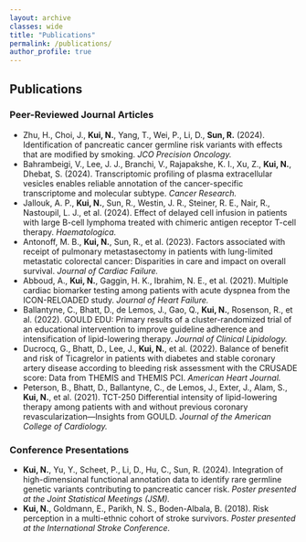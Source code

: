 ```yaml
---
layout: archive
classes: wide
title: "Publications"
permalink: /publications/
author_profile: true
---
```



## Publications


### Peer-Reviewed Journal Articles
- Zhu, H., Choi, J., **Kui, N.**, Yang, T., Wei, P., Li, D., **Sun, R.** (2024). Identification of pancreatic cancer germline risk variants with effects that are modified by smoking. *JCO Precision Oncology.*
- Bahrambeigi, V., Lee, J. J., Branchi, V., Rajapakshe, K. I., Xu, Z., **Kui, N.**, Dhebat, S. (2024). Transcriptomic profiling of plasma extracellular vesicles enables reliable annotation of the cancer-specific transcriptome and molecular subtype. *Cancer Research.*
- Jallouk, A. P., **Kui, N.**, Sun, R., Westin, J. R., Steiner, R. E., Nair, R., Nastoupil, L. J., et al. (2024). Effect of delayed cell infusion in patients with large B-cell lymphoma treated with chimeric antigen receptor T-cell therapy. *Haematologica.*
- Antonoff, M. B., **Kui, N.**, Sun, R., et al. (2023). Factors associated with receipt of pulmonary metastasectomy in patients with lung-limited metastatic colorectal cancer: Disparities in care and impact on overall survival. *Journal of Cardiac Failure.*
- Abboud, A., **Kui, N.**, Gaggin, H. K., Ibrahim, N. E., et al. (2021). Multiple cardiac biomarker testing among patients with acute dyspnea from the ICON-RELOADED study. *Journal of Heart Failure.*
- Ballantyne, C., Bhatt, D., de Lemos, J., Gao, Q., **Kui, N.**, Rosenson, R., et al. (2022). GOULD EDU: Primary results of a cluster-randomized trial of an educational intervention to improve guideline adherence and intensification of lipid-lowering therapy. *Journal of Clinical Lipidology.*
- Ducrocq, G., Bhatt, D., Lee, J., **Kui, N.**, et al. (2022). Balance of benefit and risk of Ticagrelor in patients with diabetes and stable coronary artery disease according to bleeding risk assessment with the CRUSADE score: Data from THEMIS and THEMIS PCI. *American Heart Journal.*
- Peterson, B., Bhatt, D., Ballantyne, C., de Lemos, J., Exter, J., Alam, S., **Kui, N.**, et al. (2021). TCT-250 Differential intensity of lipid-lowering therapy among patients with and without previous coronary revascularization—Insights from GOULD. *Journal of the American College of Cardiology.*

### Conference Presentations
- **Kui, N.**, Yu, Y., Scheet, P., Li, D., Hu, C., Sun, R. (2024). Integration of high-dimensional functional annotation data to identify rare germline genetic variants contributing to pancreatic cancer risk. *Poster presented at the Joint Statistical Meetings (JSM).*
- **Kui, N.**, Goldmann, E., Parikh, N. S., Boden-Albala, B. (2018). Risk perception in a multi-ethnic cohort of stroke survivors. *Poster presented at the International Stroke Conference.*
